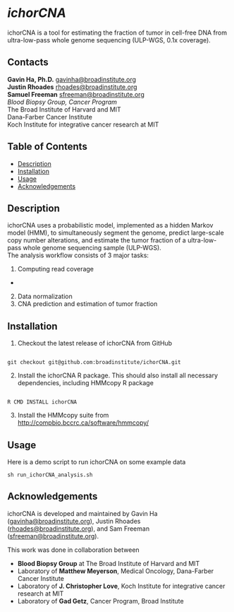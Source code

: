 # *ichorCNA*
ichorCNA is a tool for estimating the fraction of tumor in cell-free DNA from ultra-low-pass whole genome sequencing (ULP-WGS, 0.1x coverage). 

## Contacts
**Gavin Ha, Ph.D.** <gavinha@broadinstitute.org>  
**Justin Rhoades** <rhoades@broadinstitute.org>  
**Samuel Freeman** <sfreeman@broadinstitute.org>  
*Blood Biopsy Group, Cancer Program*  
The Broad Institute of Harvard and MIT  
Dana-Farber Cancer Institute  
Koch Institute for integrative cancer research at MIT  

## Table of Contents
* [Description](#description)
* [Installation](#installation)
* [Usage](#usage)
* [Acknowledgements](#acknowledgements)

## Description
ichorCNA uses a probabilistic model, implemented as a hidden Markov model (HMM), to simultaneously segment the genome, predict large-scale copy number alterations, and estimate the tumor fraction of a ultra-low-pass whole genome sequencing sample (ULP-WGS).  
The analysis workflow consists of 3 major tasks:  
1. Computing read coverage  
  - 
2. Data normalization  
3. CNA prediction and estimation of tumor fraction  

## Installation
1. Checkout the latest release of ichorCNA from GitHub  
  ```
  
  git checkout git@github.com:broadinstitute/ichorCNA.git  
  
  ```  
2. Install the ichorCNA R package.  This should also install all necessary dependencies, including HMMcopy R package 
  ```
  
  R CMD INSTALL ichorCNA  
  
  ```  
3. Install the HMMcopy suite from <http://compbio.bccrc.ca/software/hmmcopy/>


## Usage
Here is a demo script to run ichorCNA on some example data  
  ```
  sh run_ichorCNA_analysis.sh
  ```

## Acknowledgements
ichorCNA is developed and maintained by Gavin Ha (<gavinha@broadinstitute.org>), Justin Rhoades (<rhoades@broadinstitute.org>), and Sam Freeman (<sfreeman@broadinstitute.org>).  

This work was done in collaboration between  
- **Blood Biopsy Group** at The Broad Institute of Harvard and MIT
- Laboratory of **Matthew Meyerson**, Medical Oncology, Dana-Farber Cancer Institute
- Laboratory of **J. Christopher Love**, Koch Institute for integrative cancer research at MIT
- Laboratory of **Gad Getz**, Cancer Program, Broad Institute
